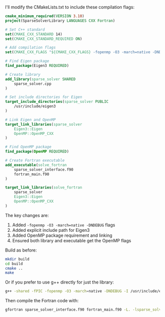 I'll modify the CMakeLists.txt to include these compilation flags:

```cmake
cmake_minimum_required(VERSION 3.10)
project(SparseSolverLibrary LANGUAGES CXX Fortran)

# Set C++ standard
set(CMAKE_CXX_STANDARD 14)
set(CMAKE_CXX_STANDARD_REQUIRED ON)

# Add compilation flags
set(CMAKE_CXX_FLAGS "${CMAKE_CXX_FLAGS} -fopenmp -O3 -march=native -DNDEBUG")

# Find Eigen package
find_package(Eigen3 REQUIRED)

# Create library
add_library(sparse_solver SHARED 
    sparse_solver.cpp
)

# Set include directories for Eigen
target_include_directories(sparse_solver PUBLIC 
    /usr/include/eigen3
)

# Link Eigen and OpenMP
target_link_libraries(sparse_solver 
    Eigen3::Eigen
    OpenMP::OpenMP_CXX
)

# Find OpenMP package
find_package(OpenMP REQUIRED)

# Create Fortran executable
add_executable(solve_fortran 
    sparse_solver_interface.f90
    fortran_main.f90
)

target_link_libraries(solve_fortran 
    sparse_solver
    Eigen3::Eigen
    OpenMP::OpenMP_CXX
)

```

The key changes are:
1. Added `-fopenmp -O3 -march=native -DNDEBUG` flags
2. Added explicit include path for Eigen3
3. Added OpenMP package requirement and linking
4. Ensured both library and executable get the OpenMP flags

Build as before:
```bash
mkdir build
cd build
cmake ..
make
```

Or if you prefer to use g++ directly for just the library:
```bash
g++ -shared -fPIC -fopenmp -O3 -march=native -DNDEBUG -I /usr/include/eigen3 sparse_solver.cpp -o libsparse_solver.so
```

Then compile the Fortran code with:
```bash
gfortran sparse_solver_interface.f90 fortran_main.f90 -L. -lsparse_solver -I/usr/include/eigen3 -o solve_fortran
```

